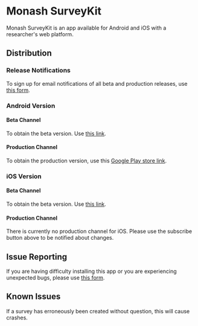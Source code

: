 
# Monash SurveyKit

Monash SurveyKit is an app available for Android and iOS with a researcher's web platform.

## Distribution

### Release Notifications

To sign up for email notifications of all beta and production releases, use [this form](http://eepurl.com/cKrZH1).

### Android Version

#### Beta Channel

To obtain the beta version. Use [this link](https://play.google.com/apps/testing/com.miccn.surveykit.app).

#### Production Channel

To obtain the production version, use this [Google Play store link](https://play.google.com/store/apps/details?id=com.miccn.surveykit.app).

### iOS Version

#### Beta Channel

To obtain the beta version. Use [this link]([https://monashsurveykit.herokuapp.com/).

#### Production Channel

There is currently no production channel for iOS. Please use the subscribe button above to be notified about changes.

## Issue Reporting
If you are having difficulty installing this app or you are experiencing unexpected bugs, please use [this form](https://goo.gl/forms/08pICM2zrCl3hDgE3).

## Known Issues
If a survey has erroneously been created without question, this will cause crashes.

